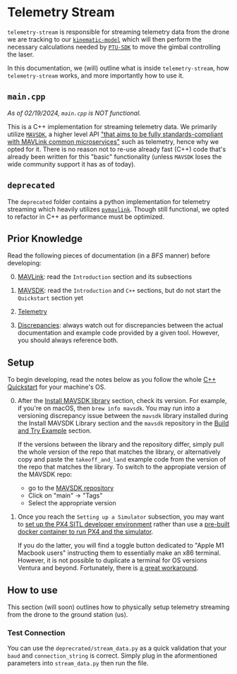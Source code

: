 # Telemetry Stream
`telemetry-stream` is responsible for streaming telemetry data from the drone we are tracking to our [`kinematic-model`](https://team-drift.github.io/delphi/kinematic_model/) which will then perform the necessary calculations needed by [`PTU-SDK`](https://team-drift.github.io/delphi/PTU-SDK/) to move the gimbal controlling the laser. 

In this documentation, we (will) outline what is inside `telemetry-stream`, how `telemetry-stream` works, and more importantly how to use it. 


## `main.cpp`
*As of 02/19/2024, `main.cpp` is NOT functional.* 

This is a C++ implementation for streaming telemetry data. We primarily utilize [`MAVSDK`](https://mavsdk.mavlink.io/main/en/), a higher level API ["that aims to be fully standards-compliant with MAVLink common microservices"](https://mavlink.io/en/about/implementations.html) such as telemetry, hence why we opted for it. There is no reason not to re-use already fast (C++) code that's already been written for this "basic" functionality (unless `MAVSDK` loses the wide community support it has as of today).


## `deprecated`
The `deprecated` folder contains a python implementation for telemetry streaming which heavily utilizes [`pymavlink`](https://github.com/ArduPilot/pymavlink). Though still functional, we opted to refactor in C++ as performance must be optimized.


## Prior Knowledge
Read the following pieces of documentation (in a *BFS* manner) before developing: 

0. [MAVLink](https://mavlink.io/en/): read the `Introduction` section and its subsections

1. [MAVSDK](https://mavsdk.mavlink.io/main/en/): read the `Introduction` and `C++` sections, but do not start the `Quickstart` section yet

2. [Telemetry](https://mavsdk.mavlink.io/main/en/cpp/guide/telemetry.html)

3. [Discrepancies](https://github.com/mavlink/MAVSDK/issues/2221): always watch out for discrepancies between the actual documentation and example code provided by a given tool. However, you should always reference both.


## Setup
To begin developing, read the notes below as you follow the whole [C++ Quickstart](https://mavsdk.mavlink.io/main/en/cpp/quickstart.html?q=) for your machine's OS.


0. 
    After the [Install MAVSDK library](https://mavsdk.mavlink.io/main/en/cpp/quickstart.html#install-mavsdk-library) section, check its version. For example, if you're on macOS, then `brew info mavsdk`. You may run into a versioning discrepancy issue between the `mavsdk` library installed during the Install MAVSDK Library section and the `mavsdk` repository in the [Build and Try Example](https://mavsdk.mavlink.io/main/en/cpp/quickstart.html#build_examples) section. 

    If the versions between the library and the repository differ, simply pull the whole version of the repo that matches the library, or alternatively  copy and paste the `takeoff_and_land` example code from the version of the repo that matches the library. To switch to the appropiate version of the MAVSDK repo: 
    - go to the [MAVSDK repository](https://github.com/mavlink/MAVSDK) 
    - Click on "main" -> "Tags"
    - Select the appropriate version


1.
    Once you reach the `Setting up a Simulator` subsection, you may want to [set up the PX4 SITL developer environment](https://docs.px4.io/master/en/dev_setup/dev_env.html) rather than use a [pre-built docker container to run PX4 and the simulator](https://github.com/JonasVautherin/px4-gazebo-headless).

    If you do the latter, you will find a toggle button dedicated to "Apple M1 Macbook users" instructing them to essentially make an x86 terminal. However, it is not possible to duplicate a terminal for OS versions Ventura and beyond. Fortunately, there is [a great workaround](https://stackoverflow.com/questions/74198234/duplication-of-terminal-in-macos-ventura). 


## How to use
This section (will soon) outlines how to physically setup telemetry streaming from the drone to the ground station (us). 

### Test Connection
You can use the `deprecrated/stream_data.py` as a quick validation that your `baud` and `connection_string` is correct. Simply plug in the aformentioned parameters into `stream_data.py` then run the file. 